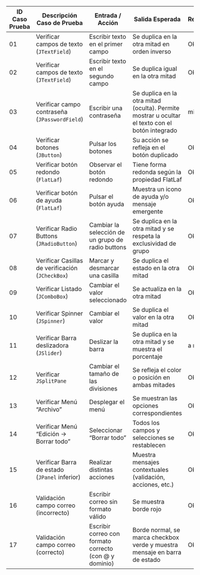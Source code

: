 
| ID Caso Prueba | Descripción Caso de Prueba                       | Entrada / Acción                                       | Salida Esperada                                                                                 | Resultado    |
| -------------- | ------------------------------------------------ | ------------------------------------------------------ | ----------------------------------------------------------------------------------------------- | ------------ |
| 01             | Verificar campos de texto (`JTextField`)         | Escribir texto en el primer campo                      | Se duplica en la otra mitad en orden inverso                                                    | OK|
| 02             | Verificar campos de texto (`JTextField`)         | Escribir texto en el segundo campo                     | Se duplica igual en la otra mitad                                                               | OK |
| 03             | Verificar campo contraseña (`JPasswordField`)    | Escribir una contraseña                                | Se duplica en la otra mitad (oculta). Permite mostrar u ocultar el texto con el botón integrado | mitad|
| 04             | Verificar botones (`JButton`)                    | Pulsar los botones                                     | Su acción se refleja en el botón duplicado                                                      | OK|
| 05             | Verificar botón redondo (`FlatLaf`)              | Observar el botón redondo                              | Tiene forma redonda según la propiedad FlatLaf                                                  | OK |
| 06             | Verificar botón de ayuda (`FlatLaf`)             | Pulsar el botón ayuda                                  | Muestra un icono de ayuda y/o mensaje emergente                                                 | OK|
| 07             | Verificar Radio Buttons (`JRadioButton`)         | Cambiar la selección de un grupo de radio buttons      | Se duplica en la otra mitad y se respeta la exclusividad de grupo                               | OK |
| 08             | Verificar Casillas de verificación (`JCheckBox`) | Marcar y desmarcar una casilla                         | Se duplica el estado en la otra mitad                                                           | OK |
| 09             | Verificar Listado (`JComboBox`)                  | Cambiar el valor seleccionado                          | Se actualiza en la otra mitad                                                                   | OK |
| 10             | Verificar Spinner (`JSpinner`)                   | Cambiar el valor                                       | Se duplica el valor en la otra mitad                                                            | OK|
| 11             | Verificar Barra deslizadora (`JSlider`)          | Deslizar la barra                                      | Se duplica en la otra mitad y se muestra el porcentaje                                          | a medias |
| 12             | Verificar `JSplitPane`                           | Cambiar el tamaño de las divisiones                    | Se refleja el color o posición en ambas mitades                                                 | OK |
| 13             | Verificar Menú “Archivo”                         | Desplegar el menú                                      | Se muestran las opciones correspondientes                                                       | OK |
| 14             | Verificar Menú “Edición → Borrar todo”           | Seleccionar “Borrar todo”                              | Todos los campos y selecciones se restablecen                                                   | OK |
| 15             | Verificar Barra de estado (`JPanel` inferior)    | Realizar distintas acciones                            | Muestra mensajes contextuales (validación, acciones, etc.)                                      | OK|
| 16             | Validación campo correo (incorrecto)             | Escribir correo sin formato válido                     | Se muestra borde rojo                                                                           | OK |
| 17             | Validación campo correo (correcto)               | Escribir correo con formato correcto (con @ y dominio) | Borde normal, se marca checkbox verde y muestra mensaje en barra de estado                      | OK |
